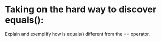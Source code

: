 # Taking on the hard way to discover equals():
Explain and exemplify how is equals() different from the == operator.
